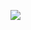 ![](https://github-readme-stats.vercel.app/api?username=n1ko23&count_private=true&show_icons=true&include_all_commits=true&theme=radical&title_color=ff1486&bg_color=24292e&hide_border=true)


<!--
**N1kO23/N1kO23** is a ✨ _special_ ✨ repository because its `README.md` (this file) appears on your GitHub profile.
![](https://cdn.discordapp.com/attachments/807364142155431977/833108032375881738/ezgif-2-79abd54b5b3b.gif)

Here are some ideas to get you started:

- 🔭 I’m currently working on ...
- 🌱 I’m currently learning ...
- 👯 I’m looking to collaborate on ...
- 🤔 I’m looking for help with ...
- 💬 Ask me about ...
- 📫 How to reach me: ...
- 😄 Pronouns: ...
- ⚡ Fun fact: ...
-->
